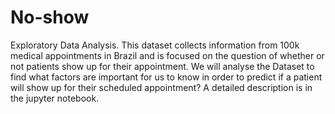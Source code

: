 # No-show
Exploratory Data Analysis.
This dataset collects information from 100k medical appointments in Brazil and is focused on the question of whether or not patients show up for their appointment.
We will analyse the Dataset to find what factors are important for us to know in order to predict if a patient will show up for their scheduled appointment?
A detailed description is in the jupyter notebook.
